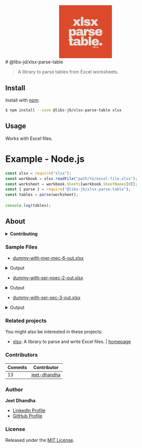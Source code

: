 <div align="center"><img width="33%" src="info.png" />
</div>
# @libs-jd/xlsx-parse-table

> A library to parse tables from Excel worksheets.

## Install

Install with [npm](https://www.npmjs.com/):

```sh
$ npm install --save @libs-jb/xlsx-parse-table xlsx
```

## Usage

Works with Excel files.

# Example - Node.js

```js
const xlsx = require("xlsx");
const workbook = xlsx.readFile("path/to/excel-file.xlsx");
const worksheet = workbook.Sheets[workbook.SheetNames[0]];
const { parse } = require("@libs-jb/xlsx-parse-table");
const tables = parse(worksheet);

console.log(tables);
```

## About

<details>
<summary><strong>Contributing</strong></summary>

Pull requests and stars are always welcome. For bugs and feature requests, [please create an issue](../../issues/new).

</details>

### Sample Files

- [dummy-with-mer-mec-6-out.xlsx](https://github.com/user-attachments/files/17686507/dummy-with-mer-mec-6-out.xlsx)

<details>
  <summary>Output</summary>

```txt
Table 1:
+-----------+------------------+-----------+-------+------------+-------+----------------+--------------------+
|  Sr. No.  |      Email       |   Name    |  Age  |  Promoted  |  ID   |  Joining Date  |  Termination Date  |
+-----------+------------------+-----------+-------+------------+-------+----------------+--------------------+
|     1     |  jeet@gmail.com  |  Jeet D.  |  26   |            |  EM1  |     45353      |       45537        |
|     2     |  john@gmail.com  |  John D.  |  25   |            |  EM2  |     45373      |       45732        |
|     3     |  adi@gmail.com   |  Adi. D.  |  25   |            |  EM3  |     45598      |       45607        |
+-----------+------------------+-----------+-------+------------+-------+----------------+--------------------+


Table 2:
+-----------+---------+-----------+
|  Sr. No.  |  EM ID  |  Salary   |
+-----------+---------+-----------+
|     1     |   EM1   |  1000000  |
|     2     |   EM2   |  1200000  |
+-----------+---------+-----------+


Table 3:
+-----------+---------+-----------+
|  Sr. No.  |  EM ID  |  Salary   |
+-----------+---------+-----------+
|     1     |   EM1   |  1000000  |
|     2     |   EM2   |  1200000  |
|     3     |   EM3   |  1400000  |
+-----------+---------+-----------+


Table 4:
+-----------+---------+-----------+
|  Sr. No.  |  EM ID  |  Salary   |
+-----------+---------+-----------+
|     1     |   EM1   |  1000000  |
|     2     |   EM2   |  1200000  |
+-----------+---------+-----------+


Table 5:
+-----------+---------+-----------+
|  Sr. No.  |  EM ID  |  Salary   |
+-----------+---------+-----------+
|     1     |   EM1   |  1000000  |
|     2     |   EM2   |  1200000  |
+-----------+---------+-----------+


Table 6:
+-----------+---------+-----------+
|  Sr. No.  |  EM ID  |  Salary   |
+-----------+---------+-----------+
|     1     |   EM1   |  1000000  |
|     2     |   EM2   |  1200000  |
|     3     |   EM3   |  1400000  |
+-----------+---------+-----------+
```

</details>
  
- [dummy-with-ser-noec-2-out.xlsx](https://github.com/user-attachments/files/17686508/dummy-with-ser-noec-2-out.xlsx)

<details>
  <summary>Output</summary>

```txt
Table 1:
+-----------+------------------+-----------+-------+------------+-------+----------------+--------------------+
|  Sr. No.  |      Email       |   Name    |  Age  |  Promoted  |  ID   |  Joining Date  |  Termination Date  |
+-----------+------------------+-----------+-------+------------+-------+----------------+--------------------+
|     1     |  jeet@gmail.com  |  Jeet D.  |  26   |            |  EM1  |     45353      |       45537        |
|     2     |  jogn@gmail.com  |  John D.  |  25   |            |  EM2  |     45373      |       45732        |
|     3     |  adi@gmail.com   |  Adi. D.  |  25   |            |  EM3  |     45598      |       45607        |
+-----------+------------------+-----------+-------+------------+-------+----------------+--------------------+


Table 2:
+-----------+---------+-----------+
|  Sr. No.  |  EM ID  |  Salary   |
+-----------+---------+-----------+
|     1     |   EM1   |  1000000  |
|     2     |   EM2   |  1200000  |
|     3     |   EM3   |  1400000  |
+-----------+---------+-----------+
```

</details>

- [dummy-with-ser-sec-3-out.xlsx](https://github.com/user-attachments/files/17686512/dummy-with-ser-sec-3-out.xlsx)

<details>
  <summary>Output</summary>

```txt
Table 1:
+------------------+-----------+-------+
|      Email       |   Name    |  Age  |
+------------------+-----------+-------+
|  jeet@gmail.com  |  Jeet D.  |  26   |
|  john@gmail.com  |  John D.  |  25   |
|  adi@gmail.com   |  Adi. D.  |  25   |
+------------------+-----------+-------+


Table 2:
+-----------+-------+----------------+--------------------+
|  Sr. No.  |  ID   |  Joining Date  |  Termination Date  |
+-----------+-------+----------------+--------------------+
|     1     |  EM1  |     45353      |       45537        |
|     2     |  EM2  |     45373      |       45732        |
|     3     |  EM3  |     45598      |       45607        |
+-----------+-------+----------------+--------------------+


Table 3:
+-----------+---------+-----------+
|  Sr. No.  |  EM ID  |  Salary   |
+-----------+---------+-----------+
|     1     |   EM1   |  1000000  |
|     2     |   EM2   |  1200000  |
|     3     |   EM3   |  1400000  |
+-----------+---------+-----------+
```

</details>

### Related projects

You might also be interested in these projects:

- [xlsx](https://www.npmjs.com/package/xlsx): A library to parse and write Excel files. | [homepage](https://github.com/SheetJS/sheetjs "A library to parse and write Excel files.")

### Contributors

| **Commits** | **Contributor**                                 |
| ----------- | ----------------------------------------------- |
| 13          | [jeet-dhandha](https://github.com/jeet-dhandha) |

### Author

**Jeet Dhandha**

- [LinkedIn Profile](https://linkedin.com/in/jeet-dhandha)
- [GitHub Profile](https://github.com/jeet-dhandha)

### License

Released under the [MIT License](LICENSE).
